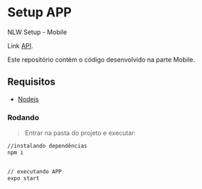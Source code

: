 # Setup APP
NLW Setup - Mobile

Link [API](https://github.com/karenyov/setup-api).


Este repositório contém o código desenvolvido na parte Mobile.

## Requisitos
- [Nodejs](https://nodejs.org/en/download/)

### Rodando
> Entrar na pasta do projeto e executar: 

```sh 
//instalando dependências 
npm i 


// executando APP
expo start
```
